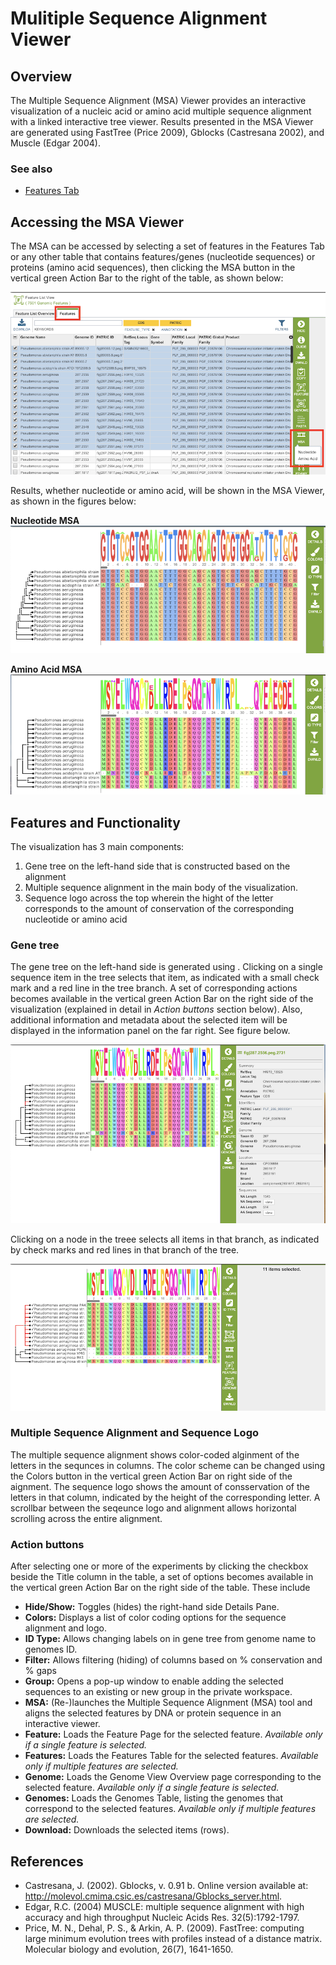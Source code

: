 # Mulitiple Sequence Alignment Viewer

## Overview
The Multiple Sequence Alignment (MSA) Viewer provides an interactive visualization of a nucleic acid or amino acid multiple sequence alignment with a linked interactive tree viewer. Results presented in the MSA Viewer are generated using FastTree (Price 2009), Gblocks (Castresana 2002), and Muscle (Edgar 2004).

### See also
  * [Features Tab](../organisms_taxon/features.html)

## Accessing the MSA Viewer
The MSA can be accessed by selecting a set of features in the Features Tab or any other table that contains features/genes (nucleotide sequences) or proteins (amino acid sequences), then clicking the MSA button in the vertical green Action Bar to the right of the table, as shown below: 

![MSA Action Button Selection](../images/msa_action_button_select.png)

Results, whether nucleotide or amino acid, will be shown in the MSA Viewer, as shown in the figures below:

**Nucleotide MSA**
![MSA Viewer - Nucleotide](../images/msa_nucleotide.png)

**Amino Acid MSA**
![MSA Viewer - Amino Acid](../images/msa_amino_acid.png)

## Features and Functionality

The visualization has 3 main components:
  1. Gene tree on the left-hand side that is constructed based on the alignment
  2. Multiple sequence alignment in the main body of the visualization.
  3. Sequence logo across the top wherein the hight of the letter corresponds to the amount of conservation of the corresponding nucleotide or amino acid

### Gene tree
The gene tree on the left-hand side is generated using . Clicking on a single sequence item in the tree selects that item, as indicated with a small check mark and a red line in the tree branch.  A set of corresponding actions becomes available in the vertical green Action Bar on the right side of the visualization (explained in detail in _Action buttons_ section below).  Also, additional information and metadata about the selected item will be displayed in the information panel on the far right.  See figure below.

![MSA Viewer - Select Item in Tree](../images/msa_node_select.png)

Clicking on a node in the treee selects all items in that branch, as indicated by check marks and red lines in that branch of the tree. 

![MSA Viewer - Select Branch Node](../images/msa_branch_select2.png)

### Multiple Sequence Alignment and Sequence Logo

The multiple sequence alignment shows color-coded alginment of the letters in the sequnces in columns. The color scheme can be changed using the Colors button in the vertical green Action Bar on right side of the aignment. The sequence logo shows the amount of consservation of the letters in that column, indicated by the height of the corresponding letter.  A scrollbar between the seqeunce logo and alignment allows horizontal scrolling across the entire alignment.

### Action buttons

After selecting one or more of the experiments by clicking the checkbox beside the Title column in the table, a set of options becomes available in the vertical green Action Bar on the right side of the table.  These include

* **Hide/Show:** Toggles (hides) the right-hand side Details Pane.
* **Colors:** Displays a list of color coding options for the sequence alignment and logo.
* **ID Type:** Allows changing labels on in gene tree from genome name to genomes ID.
* **Filter:** Allows filtering (hiding) of columns based on % conservation and % gaps
* **Group:** Opens a pop-up window to enable adding the selected sequences to an existing or new group in the private workspace.
* **MSA:** (Re-)launches the Multiple Sequence Alignment (MSA) tool and aligns the selected features by DNA or protein sequence in an interactive viewer.
* **Feature:** Loads the Feature Page for the selected feature. *Available only if a single feature is selected.*
* **Features:** Loads the Features Table for the selected features. *Available only if multiple features are selected.*
* **Genome:** Loads the Genome View Overview page corresponding to the selected feature.  *Available only if a single feature is selected.*
* **Genomes:** Loads the Genomes Table, listing the genomes that correspond to the selected features. *Available only if multiple features are selected.*
* **Download:**  Downloads the selected items (rows).

## References
* Castresana, J. (2002). Gblocks, v. 0.91 b. Online version available at: http://molevol.cmima.csic.es/castresana/Gblocks_server.html.
* Edgar, R.C. (2004) MUSCLE: multiple sequence alignment with high accuracy and high throughput
  Nucleic Acids Res. 32(5):1792-1797.
* Price, M. N., Dehal, P. S., & Arkin, A. P. (2009). FastTree: computing large minimum evolution trees with profiles instead of a distance matrix. Molecular biology and evolution, 26(7), 1641-1650.

